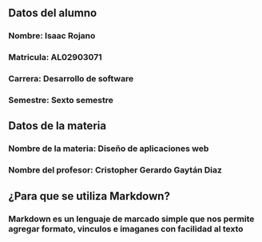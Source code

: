 ## Datos del alumno
### Nombre: Isaac Rojano
### Matricula: AL02903071
### Carrera: Desarrollo de software
### Semestre: Sexto semestre

## Datos de la materia
### Nombre de la materia: Diseño de aplicaciones web
### Nombre del profesor: Cristopher Gerardo Gaytán Diaz 

## ¿Para que se utiliza Markdown?
### Markdown es un lenguaje de marcado simple que nos permite agregar formato, vinculos e imaganes con facilidad al texto 